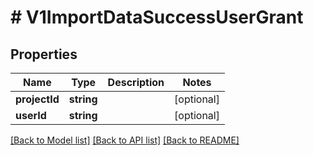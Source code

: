 # # V1ImportDataSuccessUserGrant

## Properties

Name | Type | Description | Notes
------------ | ------------- | ------------- | -------------
**projectId** | **string** |  | [optional]
**userId** | **string** |  | [optional]

[[Back to Model list]](../../README.md#models) [[Back to API list]](../../README.md#endpoints) [[Back to README]](../../README.md)
